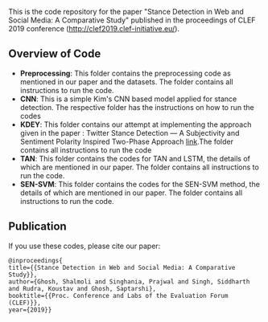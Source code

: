 This is the code repository for the paper "Stance Detection in Web and Social Media: A Comparative Study" published in the proceedings of CLEF 2019 conference (http://clef2019.clef-initiative.eu/).

## Overview of Code
- **Preprocessing**:
	This folder contains the preprocessing code as mentioned in our paper and the datasets. The folder contains all instructions to run the code.
- **CNN**: 
	This is a simple Kim's CNN based model applied for stance detection. The respective folder has the instructions on how to run the codes
- **KDEY**: 
		 This folder contains our attempt at implementing the approach given in the paper : Twitter Stance Detection — A Subjectivity and Sentiment Polarity Inspired Two-Phase Approach [link](https://ieeexplore.ieee.org/document/8215685 ).The folder contains all instructions to run the code
- **TAN**:
	This folder contains the codes for TAN and LSTM, the details of which are mentioned in our paper. The folder contains all instructions to run the code. 
- **SEN-SVM**:
	This folder contains the codes for the SEN-SVM method, the details of which are mentioned in our paper. The folder contains all instructions to run the code. 


## Publication

If you use these codes, please cite our paper:

    @inproceedings{
	title={{Stance Detection in Web and Social Media: A Comparative Study}},
	author={Ghosh, Shalmoli and Singhania, Prajwal and Singh, Siddharth and Rudra, Koustav and Ghosh, Saptarshi},
	booktitle={{Proc. Conference and Labs of the Evaluation Forum (CLEF)}},
	year={2019}}